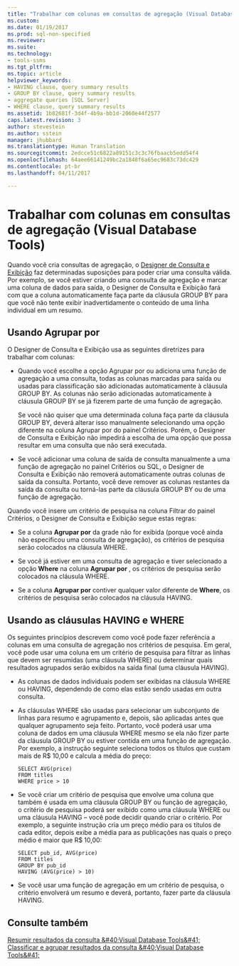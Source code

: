 ```yaml
---
title: "Trabalhar com colunas em consultas de agregação (Visual Database Tools) | Microsoft Docs"
ms.custom: 
ms.date: 01/19/2017
ms.prod: sql-non-specified
ms.reviewer: 
ms.suite: 
ms.technology:
- tools-ssms
ms.tgt_pltfrm: 
ms.topic: article
helpviewer_keywords:
- HAVING clause, query summary results
- GROUP BY clause, query summary results
- aggregate queries [SQL Server]
- WHERE clause, query summary results
ms.assetid: 1b82681f-3d4f-4b9a-bb1d-2060e44f2577
caps.latest.revision: 3
author: stevestein
ms.author: sstein
manager: jhubbard
ms.translationtype: Human Translation
ms.sourcegitcommit: 2edcce51c6822a89151c3c3c76fbaacb5edd54f4
ms.openlocfilehash: 64aee66141249bc2a1848f6a65ec9683c73dc429
ms.contentlocale: pt-br
ms.lasthandoff: 04/11/2017

---
```

# <a name="work-with-columns-in-aggregate-queries-visual-database-tools"></a>Trabalhar com colunas em consultas de agregação (Visual Database Tools)
Quando você cria consultas de agregação, o [Designer de Consulta e Exibição](../../ssms/visual-db-tools/query-and-view-designer-tools-visual-database-tools.md) faz determinadas suposições para poder criar uma consulta válida. Por exemplo, se você estiver criando uma consulta de agregação e marcar uma coluna de dados para saída, o Designer de Consulta e Exibição fará com que a coluna automaticamente faça parte da cláusula GROUP BY para que você não tente exibir inadvertidamente o conteúdo de uma linha individual em um resumo.  
  
## <a name="using-group-by"></a>Usando Agrupar por  
O Designer de Consulta e Exibição usa as seguintes diretrizes para trabalhar com colunas:  
  
-   Quando você escolhe a opção Agrupar por ou adiciona uma função de agregação a uma consulta, todas as colunas marcadas para saída ou usadas para classificação são adicionadas automaticamente à cláusula GROUP BY. As colunas não serão adicionadas automaticamente à cláusula GROUP BY se já fizerem parte de uma função de agregação.  
  
    Se você não quiser que uma determinada coluna faça parte da cláusula GROUP BY, deverá alterar isso manualmente selecionando uma opção diferente na coluna Agrupar por do painel Critérios. Porém, o Designer de Consulta e Exibição não impedirá a escolha de uma opção que possa resultar em uma consulta que não será executada.  
  
-   Se você adicionar uma coluna de saída de consulta manualmente a uma função de agregação no painel Critérios ou SQL, o Designer de Consulta e Exibição não removerá automaticamente outras colunas de saída da consulta. Portanto, você deve remover as colunas restantes da saída da consulta ou torná-las parte da cláusula GROUP BY ou de uma função de agregação.  
  
Quando você insere um critério de pesquisa na coluna Filtrar do painel Critérios, o Designer de Consulta e Exibição segue estas regras:  
  
-   Se a coluna **Agrupar por** da grade não for exibida (porque você ainda não especificou uma consulta de agregação), os critérios de pesquisa serão colocados na cláusula WHERE.  
  
-   Se você já estiver em uma consulta de agregação e tiver selecionado a opção **Where** na coluna **Agrupar por** , os critérios de pesquisa serão colocados na cláusula WHERE.  
  
-   Se a coluna **Agrupar por** contiver qualquer valor diferente de **Where**, os critérios de pesquisa serão colocados na cláusula HAVING.  
  
## <a name="using-the-having-and-where-clauses"></a>Usando as cláusulas HAVING e WHERE  
Os seguintes princípios descrevem como você pode fazer referência a colunas em uma consulta de agregação nos critérios de pesquisa. Em geral, você pode usar uma coluna em um critério de pesquisa para filtrar as linhas que devem ser resumidas (uma cláusula WHERE) ou determinar quais resultados agrupados serão exibidos na saída final (uma cláusula HAVING).  
  
-   As colunas de dados individuais podem ser exibidas na cláusula WHERE ou HAVING, dependendo de como elas estão sendo usadas em outra consulta.  
  
-   As cláusulas WHERE são usadas para selecionar um subconjunto de linhas para resumo e agrupamento e, depois, são aplicadas antes que qualquer agrupamento seja feito. Portanto, você poderá usar uma coluna de dados em uma cláusula WHERE mesmo se ela não fizer parte da cláusula GROUP BY ou estiver contida em uma função de agregação. Por exemplo, a instrução seguinte seleciona todos os títulos que custam mais de R$ 10,00 e calcula a média do preço:  
  
    ```  
    SELECT AVG(price)  
    FROM titles  
    WHERE price > 10  
    ```  
  
-   Se você criar um critério de pesquisa que envolve uma coluna que também é usada em uma cláusula GROUP BY ou função de agregação, o critério de pesquisa poderá ser exibido como uma cláusula WHERE ou uma cláusula HAVING – você pode decidir quando criar o critério. Por exemplo, a seguinte instrução cria um preço médio para os títulos de cada editor, depois exibe a média para as publicações nas quais o preço médio é maior que R$ 10,00:  
  
    ```  
    SELECT pub_id, AVG(price)  
    FROM titles  
    GROUP BY pub_id  
    HAVING (AVG(price) > 10)  
    ```  
  
-   Se você usar uma função de agregação em um critério de pesquisa, o critério envolverá um resumo e deverá, portanto, fazer parte da cláusula HAVING.  
  
## <a name="see-also"></a>Consulte também  
[Resumir resultados da consulta &amp;#40;Visual Database Tools&amp;#41;](../../ssms/visual-db-tools/summarize-query-results-visual-database-tools.md)  
[Classificar e agrupar resultados da consulta &amp;#40;Visual Database Tools&amp;#41;](../../ssms/visual-db-tools/sort-and-group-query-results-visual-database-tools.md)  
  

